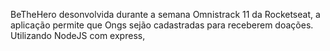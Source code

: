 BeTheHero desonvolvida durante a semana Omnistrack 11 da Rocketseat, a aplicação permite que Ongs sejão cadastradas para receberem doações.
Utilizando NodeJS com express, 
